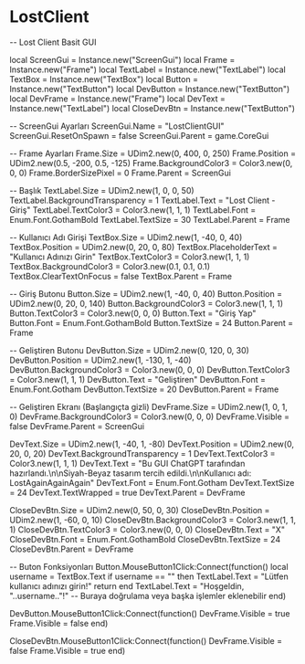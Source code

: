 # LostClient
-- Lost Client Basit GUI

local ScreenGui = Instance.new("ScreenGui")
local Frame = Instance.new("Frame")
local TextLabel = Instance.new("TextLabel")
local TextBox = Instance.new("TextBox")
local Button = Instance.new("TextButton")
local DevButton = Instance.new("TextButton")
local DevFrame = Instance.new("Frame")
local DevText = Instance.new("TextLabel")
local CloseDevBtn = Instance.new("TextButton")

-- ScreenGui Ayarları
ScreenGui.Name = "LostClientGUI"
ScreenGui.ResetOnSpawn = false
ScreenGui.Parent = game.CoreGui

-- Frame Ayarları
Frame.Size = UDim2.new(0, 400, 0, 250)
Frame.Position = UDim2.new(0.5, -200, 0.5, -125)
Frame.BackgroundColor3 = Color3.new(0, 0, 0)
Frame.BorderSizePixel = 0
Frame.Parent = ScreenGui

-- Başlık
TextLabel.Size = UDim2.new(1, 0, 0, 50)
TextLabel.BackgroundTransparency = 1
TextLabel.Text = "Lost Client - Giriş"
TextLabel.TextColor3 = Color3.new(1, 1, 1)
TextLabel.Font = Enum.Font.GothamBold
TextLabel.TextSize = 30
TextLabel.Parent = Frame

-- Kullanıcı Adı Girişi
TextBox.Size = UDim2.new(1, -40, 0, 40)
TextBox.Position = UDim2.new(0, 20, 0, 80)
TextBox.PlaceholderText = "Kullanıcı Adınızı Girin"
TextBox.TextColor3 = Color3.new(1, 1, 1)
TextBox.BackgroundColor3 = Color3.new(0.1, 0.1, 0.1)
TextBox.ClearTextOnFocus = false
TextBox.Parent = Frame

-- Giriş Butonu
Button.Size = UDim2.new(1, -40, 0, 40)
Button.Position = UDim2.new(0, 20, 0, 140)
Button.BackgroundColor3 = Color3.new(1, 1, 1)
Button.TextColor3 = Color3.new(0, 0, 0)
Button.Text = "Giriş Yap"
Button.Font = Enum.Font.GothamBold
Button.TextSize = 24
Button.Parent = Frame

-- Geliştiren Butonu
DevButton.Size = UDim2.new(0, 120, 0, 30)
DevButton.Position = UDim2.new(1, -130, 1, -40)
DevButton.BackgroundColor3 = Color3.new(0, 0, 0)
DevButton.TextColor3 = Color3.new(1, 1, 1)
DevButton.Text = "Geliştiren"
DevButton.Font = Enum.Font.Gotham
DevButton.TextSize = 20
DevButton.Parent = Frame

-- Geliştiren Ekranı (Başlangıçta gizli)
DevFrame.Size = UDim2.new(1, 0, 1, 0)
DevFrame.BackgroundColor3 = Color3.new(0, 0, 0)
DevFrame.Visible = false
DevFrame.Parent = ScreenGui

DevText.Size = UDim2.new(1, -40, 1, -80)
DevText.Position = UDim2.new(0, 20, 0, 20)
DevText.BackgroundTransparency = 1
DevText.TextColor3 = Color3.new(1, 1, 1)
DevText.Text = "Bu GUI ChatGPT tarafından hazırlandı.\n\nSiyah-Beyaz tasarım tercih edildi.\n\nKullanıcı adı: LostAgainAgainAgain"
DevText.Font = Enum.Font.Gotham
DevText.TextSize = 24
DevText.TextWrapped = true
DevText.Parent = DevFrame

CloseDevBtn.Size = UDim2.new(0, 50, 0, 30)
CloseDevBtn.Position = UDim2.new(1, -60, 0, 10)
CloseDevBtn.BackgroundColor3 = Color3.new(1, 1, 1)
CloseDevBtn.TextColor3 = Color3.new(0, 0, 0)
CloseDevBtn.Text = "X"
CloseDevBtn.Font = Enum.Font.GothamBold
CloseDevBtn.TextSize = 24
CloseDevBtn.Parent = DevFrame

-- Buton Fonksiyonları
Button.MouseButton1Click:Connect(function()
    local username = TextBox.Text
    if username == "" then
        TextLabel.Text = "Lütfen kullanıcı adınızı girin!"
        return
    end
    TextLabel.Text = "Hoşgeldin, "..username.."!"
    -- Buraya doğrulama veya başka işlemler eklenebilir
end)

DevButton.MouseButton1Click:Connect(function()
    DevFrame.Visible = true
    Frame.Visible = false
end)

CloseDevBtn.MouseButton1Click:Connect(function()
    DevFrame.Visible = false
    Frame.Visible = true
end)
